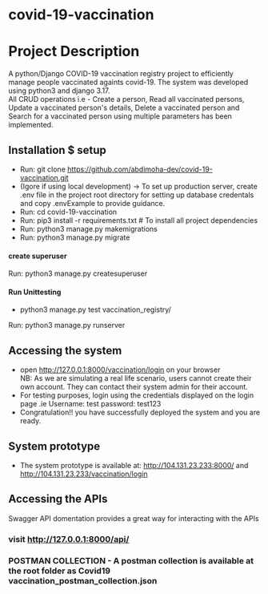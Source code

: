 # covid-19-vaccination

# Project Description
A python/Django COVID-19 vaccination registry project to efficiently manage people vaccinated againts covid-19. The system was developed using python3 and django 3.17.  
All CRUD operations i.e - Create a person, Read all vaccinated persons, Update a vaccinated person's details, Delete a vaccinated person and Search for a vaccinated person using multiple parameters has been implemented.

## Installation $ setup 
- Run: git clone https://github.com/abdimoha-dev/covid-19-vaccination.git
- (Igore if using local development) -> To set up production server, create .env file in the project root directory for setting up database credentals and copy .envExample to provide guidance.  
- Run: cd covid-19-vaccination
- Run: pip3 install -r requirements.txt  # To install all project dependencies  
- Run: python3 manage.py makemigrations 
- Run: python3 manage.py migrate  

#### create superuser
Run: python3 manage.py createsuperuser  

#### Run Unittesting 
- python3 manage.py test vaccination_registry/

Run: python3 manage.py runserver  
## Accessing the system
- open http://127.0.0.1:8000/vaccination/login on your browser  
NB: As we are simulating a real life scenario, users cannot create their own account. They can contact their system admin for their account.  
- For testing purposes, login using the credentials displayed on the login page .ie Username: test  password: test123  
- Congratulation!! you have successfully deployed the system and you are ready.

## System prototype
- The system prototype is available at: http://104.131.23.233:8000/ and http://104.131.23.233/vaccination/login

## Accessing the APIs
Swagger API domentation provides a great way for interacting with the APIs
### visit http://127.0.0.1:8000/api/

### POSTMAN COLLECTION - A postman collection is available at the root folder as Covid19 vaccination_postman_collection.json
